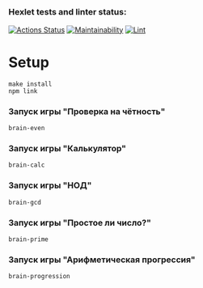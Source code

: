 ##
### Hexlet tests and linter status:
[![Actions Status](https://github.com/IliaisaChamp/frontend-project-lvl1/workflows/hexlet-check/badge.svg)](https://github.com/IliaisaChamp/frontend-project-lvl1/actions)
[![Maintainability](https://api.codeclimate.com/v1/badges/78b17d4ebdd2f0c93a33/maintainability)](https://codeclimate.com/github/IliaisaChamp/frontend-project-lvl1/maintainability)
[![Lint](https://github.com/IliaisaChamp/frontend-project-lvl1/actions/workflows/github-actions.yml/badge.svg)](https://github.com/IliaisaChamp/frontend-project-lvl1/actions)
# Setup
`make install`  
`npm link`  

### Запуск игры "Проверка на чётность"
`brain-even`
### Запуск игры "Калькулятор"
`brain-calc`
### Запуск игры "НОД"
`brain-gcd`
### Запуск игры "Простое ли число?"
`brain-prime`
### Запуск игры "Арифметическая прогрессия"
`brain-progression`
